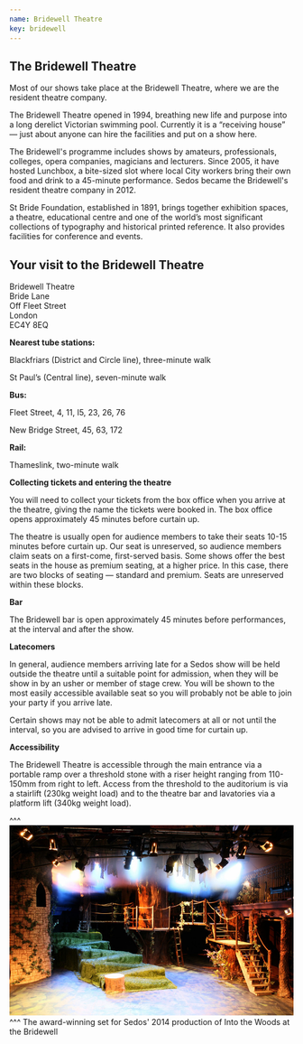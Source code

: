 ```yaml
---
name: Bridewell Theatre
key: bridewell
---
```

## The Bridewell Theatre

Most of our shows take place at the Bridewell Theatre, where we are the resident theatre company.

The Bridewell Theatre opened in 1994, breathing new life and purpose into a long derelict Victorian swimming pool. Currently it is a “receiving house” — just about anyone can hire the facilities and put on a show here.

The Bridewell's programme includes shows by amateurs, professionals, colleges, opera companies, magicians and lecturers. Since 2005, it have hosted Lunchbox, a bite-sized slot where local City workers bring their own food and drink to a 45-minute performance. Sedos became the Bridewell's resident theatre company in 2012.

St Bride Foundation, established in 1891, brings together exhibition spaces, a theatre, educational centre and one of the world’s most significant collections of typography and historical printed reference. It also provides facilities for conference and events.

## Your visit to the Bridewell Theatre

Bridewell Theatre\
Bride Lane\
Off Fleet Street\
London\
EC4Y 8EQ

**Nearest tube stations:**

Blackfriars (District and Circle line), three-minute walk

St Paul’s (Central line), seven-minute walk

**Bus:**

Fleet Street, 4, 11, I5, 23, 26, 76

New Bridge Street, 45, 63, 172

**Rail:**

Thameslink, two-minute walk

**Collecting tickets and entering the theatre**

You will need to collect your tickets from the box office when you arrive at the theatre, giving the name the tickets were booked in. The box office opens approximately 45 minutes before curtain up.

The theatre is usually open for audience members to take their seats 10-15 minutes before curtain up. Our seat is unreserved, so audience members claim seats on a first-come, first-served basis. Some shows offer the best seats in the house as premium seating, at a higher price. In this case, there are two blocks of seating — standard and premium. Seats are unreserved within these blocks.

**Bar**

The Bridewell bar is open approximately 45 minutes before performances, at the interval and after the show.

**Latecomers**

In general, audience members arriving late for a Sedos show will be held outside the theatre until a suitable point for admission, when they will be show in by an usher or member of stage crew. You will be shown to the most easily accessible available seat so you will probably not be able to join your party if you arrive late.

Certain shows may not be able to admit latecomers at all or not until the interval, so you are advised to arrive in good time for curtain up.

**Accessibility**

The Bridewell Theatre is accessible through the main entrance via a portable ramp over a threshold stone with a riser height ranging from 110-150mm from right to left. Access from the threshold to the auditorium is via a stairlift (230kg weight load) and to the theatre bar and lavatories via a platform lift (340kg weight load).

^^^ ![](/assets/14516771093_8396f98cf1_c.jpg) 
^^^ The award-winning set for Sedos' 2014 production of Into the Woods at the Bridewell